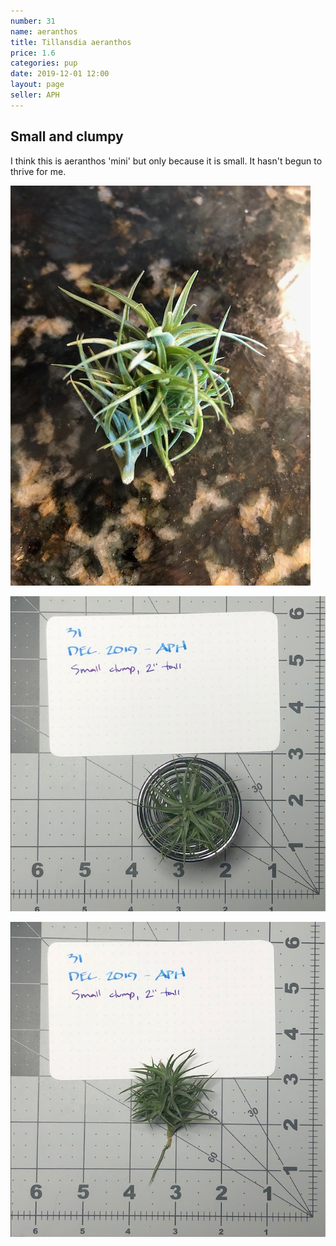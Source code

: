 ```yaml
---
number: 31
name: aeranthos
title: Tillansdia aeranthos
price: 1.6
categories: pup
date: 2019-12-01 12:00
layout: page
seller: APH
---
```

## Small and clumpy

I think this is aeranthos 'mini' but only because it is small. It hasn't begun to thrive for me.

!["Tillandsia aeranthos"](/i/IMG_5490.jpeg "Tillandsia aeranthos")

!["Tillandsia aeranthos"](/i/IMG_5819.jpeg "Tillandsia aeranthos")

!["Tillandsia aeranthos"](/i/IMG_5820.jpeg "Tillandsia aeranthos")

